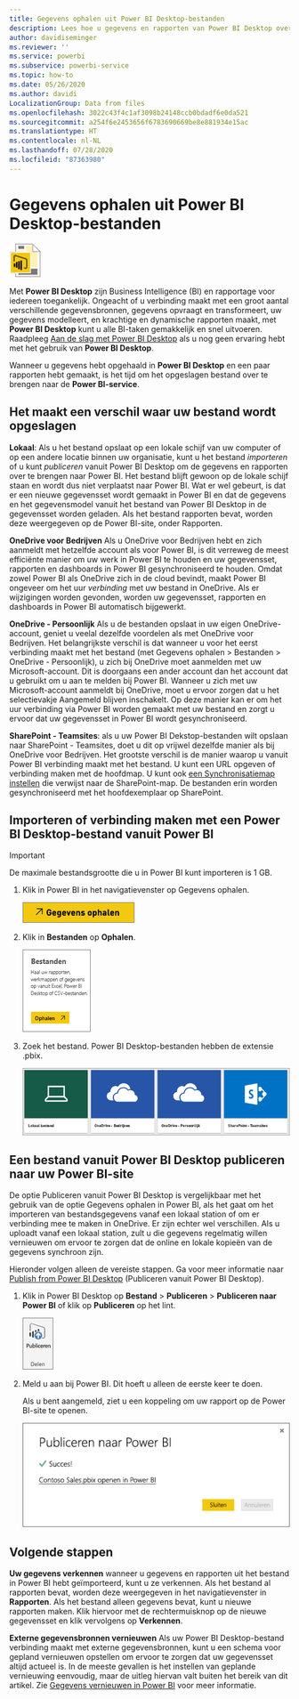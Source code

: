 ```yaml
---
title: Gegevens ophalen uit Power BI Desktop-bestanden
description: Lees hoe u gegevens en rapporten van Power BI Desktop overbrengt naar Power BI.
author: davidiseminger
ms.reviewer: ''
ms.service: powerbi
ms.subservice: powerbi-service
ms.topic: how-to
ms.date: 05/26/2020
ms.author: davidi
LocalizationGroup: Data from files
ms.openlocfilehash: 3022c43f4c1af3098b24148ccb0bdadf6e0da521
ms.sourcegitcommit: a254f6e2453656f6783690669be8e881934e15ac
ms.translationtype: HT
ms.contentlocale: nl-NL
ms.lasthandoff: 07/28/2020
ms.locfileid: "87363980"
---
```

# <a name="get-data-from-power-bi-desktop-files"></a>Gegevens ophalen uit Power BI Desktop-bestanden
![Pictogram Power BI Desktop-bestand](media/service-desktop-files/pbid_file_icon.png)

Met **Power BI Desktop** zijn Business Intelligence (BI) en rapportage voor iedereen toegankelijk. Ongeacht of u verbinding maakt met een groot aantal verschillende gegevensbronnen, gegevens opvraagt en transformeert, uw gegevens modelleert, en krachtige en dynamische rapporten maakt, met **Power BI Desktop** kunt u alle BI-taken gemakkelijk en snel uitvoeren. Raadpleeg [Aan de slag met Power BI Desktop](../fundamentals/desktop-getting-started.md) als u nog geen ervaring hebt met het gebruik van **Power BI Desktop**.

Wanneer u gegevens hebt opgehaald in **Power BI Desktop** en een paar rapporten hebt gemaakt, is het tijd om het opgeslagen bestand over te brengen naar de **Power BI-service**.

## <a name="where-your-file-is-saved-makes-a-difference"></a>Het maakt een verschil waar uw bestand wordt opgeslagen
**Lokaal**: Als u het bestand opslaat op een lokale schijf van uw computer of op een andere locatie binnen uw organisatie, kunt u het bestand *importeren* of u kunt *publiceren* vanuit Power BI Desktop om de gegevens en rapporten over te brengen naar Power BI. Het bestand blijft gewoon op de lokale schijf staan en wordt dus niet verplaatst naar Power BI. Wat er wel gebeurt, is dat er een nieuwe gegevensset wordt gemaakt in Power BI en dat de gegevens en het gegevensmodel vanuit het bestand van Power BI Desktop in de gegevensset worden geladen. Als het bestand rapporten bevat, worden deze weergegeven op de Power BI-site, onder Rapporten.

**OneDrive voor Bedrijven** Als u OneDrive voor Bedrijven hebt en zich aanmeldt met hetzelfde account als voor Power BI, is dit verreweg de meest efficiënte manier om uw werk in Power BI te houden en uw gegevensset, rapporten en dashboards in Power BI gesynchroniseerd te houden. Omdat zowel Power BI als OneDrive zich in de cloud bevindt, maakt Power BI ongeveer om het uur *verbinding* met uw bestand in OneDrive. Als er wijzigingen worden gevonden, worden uw gegevensset, rapporten en dashboards in Power BI automatisch bijgewerkt.

**OneDrive - Persoonlijk** Als u de bestanden opslaat in uw eigen OneDrive-account, geniet u veelal dezelfde voordelen als met OneDrive voor Bedrijven. Het belangrijkste verschil is dat wanneer u voor het eerst verbinding maakt met het bestand (met Gegevens ophalen > Bestanden > OneDrive - Persoonlijk), u zich bij OneDrive moet aanmelden met uw Microsoft-account. Dit is doorgaans een ander account dan het account dat u gebruikt om u aan te melden bij Power BI. Wanneer u zich met uw Microsoft-account aanmeldt bij OneDrive, moet u ervoor zorgen dat u het selectievakje Aangemeld blijven inschakelt. Op deze manier kan er om het uur verbinding via Power BI worden gemaakt met uw bestand en zorgt u ervoor dat uw gegevensset in Power BI wordt gesynchroniseerd.

**SharePoint - Teamsites**: als u uw Power BI Dekstop-bestanden wilt opslaan naar SharePoint - Teamsites, doet u dit op vrijwel dezelfde manier als bij OneDrive voor Bedrijven. Het grootste verschil is de manier waarop u vanuit Power BI verbinding maakt met het bestand. U kunt een URL opgeven of verbinding maken met de hoofdmap. U kunt ook <a href="https://support.microsoft.com/office/sync-sharepoint-and-teams-files-with-the-onedrive-sync-app-6de9ede8-5b6e-4503-80b2-6190f3354a88">een Synchronisatiemap instellen</a> die verwijst naar de SharePoint-map. De bestanden erin worden gesynchroniseerd met het hoofdexemplaar op SharePoint.

## <a name="import-or-connect-to-a-power-bi-desktop-file-from-power-bi"></a>Importeren of verbinding maken met een Power BI Desktop-bestand vanuit Power BI
>[!IMPORTANT]
>De maximale bestandsgrootte die u in Power BI kunt importeren is 1 GB.

1. Klik in Power BI in het navigatievenster op Gegevens ophalen.
   
   ![Schermopname van Gegevens ophalen, met de knop in het navigatiedeelvenster.](media/service-desktop-files/pbid_get_data_button.png)
2. Klik in **Bestanden** op **Ophalen**.
   
   ![Schermopname van het dialoogvenster Bestanden met de knop Ophalen.](media/service-desktop-files/pbid_files_get.png)
3. Zoek het bestand. Power BI Desktop-bestanden hebben de extensie .pbix.
   
   ![Schermopname van vier tegels om het bestand te vinden, waarin de tegels Lokaal bestand, OneDrive voor Bedrijven, OneDrive - Persoonlijk en SharePoint worden weergegeven.](media/service-desktop-files/pbid_find_your_file.png)

## <a name="publish-a-file-from-power-bi-desktop-to-your-power-bi-site"></a>Een bestand vanuit Power BI Desktop publiceren naar uw Power BI-site
De optie Publiceren vanuit Power BI Desktop is vergelijkbaar met het gebruik van de optie Gegevens ophalen in Power BI, als het gaat om het importeren van bestandsgegevens vanaf een lokaal station of om er verbinding mee te maken in OneDrive. Er zijn echter wel verschillen. Als u uploadt vanaf een lokaal station, zult u die gegevens regelmatig willen vernieuwen om ervoor te zorgen dat de online en lokale kopieën van de gegevens synchroon zijn. 

Hieronder volgen alleen de vereiste stappen. Ga voor meer informatie naar [Publish from Power BI Desktop](../create-reports/desktop-upload-desktop-files.md) (Publiceren vanuit Power BI Desktop).

1. Klik in Power BI Desktop op **Bestand** > **Publiceren** > **Publiceren naar Power BI** of klik op **Publiceren** op het lint.
   
   ![Schermopname van Publiceren op het lint, waarin wordt weergegeven hoe u vanuit Power BI Desktop kunt publiceren.](media/service-desktop-files/pbid_publish.png)
2. Meld u aan bij Power BI. Dit hoeft u alleen de eerste keer te doen.
   
   Als u bent aangemeld, ziet u een koppeling om uw rapport op de Power BI-site te openen.
   
   ![Schermopname van het bevestigingsvenster voor de aanmelding, waarin wordt weergegeven dat u bent aangemeld met een koppeling om uw rapport te openen.](media/service-desktop-files/pbid_publishing.png)

## <a name="next-steps"></a>Volgende stappen
**Uw gegevens verkennen** wanneer u gegevens en rapporten uit het bestand in Power BI hebt geïmporteerd, kunt u ze verkennen. Als het bestand al rapporten bevat, worden deze weergegeven in het navigatievenster in **Rapporten**. Als het bestand alleen gegevens bevat, kunt u nieuwe rapporten maken. Klik hiervoor met de rechtermuisknop op de nieuwe gegevensset en klik vervolgens op **Verkennen**.

**Externe gegevensbronnen vernieuwen** Als uw Power BI Desktop-bestand verbinding maakt met externe gegevensbronnen, kunt u een schema voor gepland vernieuwen opstellen om ervoor te zorgen dat uw gegevensset altijd actueel is. In de meeste gevallen is het instellen van geplande vernieuwing eenvoudig, maar de uitleg hiervan valt buiten het bereik van dit artikel. Zie [Gegevens vernieuwen in Power BI](refresh-data.md) voor meer informatie.
